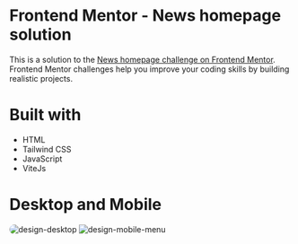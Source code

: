 # Frontend Mentor - News homepage solution

This is a solution to the [News homepage challenge on Frontend Mentor](https://www.frontendmentor.io/challenges/news-homepage-H6SWTa1MFl). Frontend Mentor challenges help you improve your coding skills by building realistic projects.

# Built with

- HTML
- Tailwind CSS
- JavaScript
- ViteJs

# Desktop and Mobile

<img src="https://res.cloudinary.com/dgzl4erpc/image/upload/v1737400787/frontend-mentor/home-page/design-desktop_iz4xjt.jpg" alt="design-desktop" style="border-radius: 100px;">
<img src="https://res.cloudinary.com/dgzl4erpc/image/upload/v1737397282/frontend-mentor/home-page/design-mobile-menu_hyn0lj.png" alt="design-mobile-menu">
